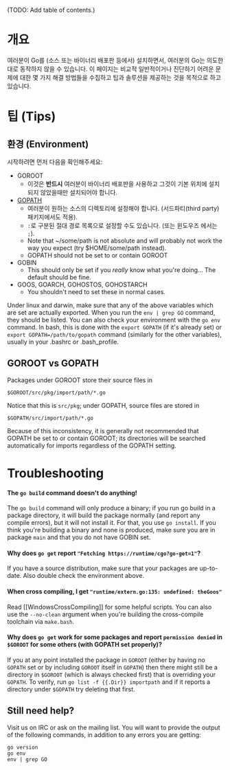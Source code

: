 (TODO: Add table of contents.)

# 개요

여러분이 Go를 (소스 또는 바이너리 배포판 등에서) 설치하면서, 여러분의 Go는 의도한대로 동작하지 않을 수 있습니다. 이 페이지는 비교적 일반적이거나 진단하기 어려운 문제에 대한 몇 가지 해결 방법들을 수집하고 팁과 솔루션을 제공하는 것을 목적으로 하고 있습니다.

# 팁 (Tips)
## 환경 (Environment)

시작하려면 먼저 다음을 확인해주세요:

  * GOROOT
    * 이것은 **반드시** 여러분이 바이너리 배포판을 사용하고 그것이 기본 위치에 설치되지 않았을때만 설치되어야 합니다.
  * [GOPATH](http://golang.org/cmd/go#GOPATH_environment_variable)
    * 여러분이 원하는 소스의 디렉토리에 설정해야 합니다. (서드파티(third party) 패키지에서도 적용).
    * `:`로 구분된 절대 경로 목록으로 설정할 수도 있습니다. (또는 윈도우즈 에서는 `;`).
    * Note that ~/some/path is not absolute and will probably not work the way you expect (try $HOME/some/path instead).
    * GOPATH should not be set to or contain GOROOT
  * GOBIN
    * This should only be set if you _really_ know what you're doing... The default should be fine.
  * GOOS, GOARCH, GOHOSTOS, GOHOSTARCH
    * You shouldn't need to set these in normal cases.

Under linux and darwin, make sure that any of the above variables which are set are actually exported.  When you run the ` env | grep GO ` command, they should be listed.  You can also check your environment with the ` go env ` command.  In bash, this is done with the ` export GOPATH ` (if it's already set) or ` export GOPATH=/path/to/gopath ` command (similarly for the other variables), usually in your .bashrc or .bash\_profile.

## GOROOT vs GOPATH
Packages under GOROOT store their source files in

` $GOROOT/src/pkg/import/path/*.go `

Notice that this is ` src/pkg `; under GOPATH, source files are stored in

` $GOPATH/src/import/path/*.go `

Because of this inconsistency, it is generally not recommended that GOPATH be set to or contain GOROOT; its directories will be searched automatically for imports regardless of the GOPATH setting.

# Troubleshooting
#### The ` go build ` command doesn't do anything!
The ` go build ` command will only produce a binary; if you run go build in a package directory, it will build the package normally (and report any compile errors), but it will not install it.  For that, you use ` go install `.  If you think you're building a binary and none is produced, make sure you are in package ` main ` and that you do not have GOBIN set.

#### Why does ` go get ` report ` "Fetching https://runtime/cgo?go-get=1" `?
If you have a source distribution, make sure that your packages are up-to-date.  Also double check the environment above.

#### When cross compiling, I get ` "runtime/extern.go:135: undefined: theGoos" `
Read [[WindowsCrossCompiling]] for some helpful scripts.  You can also use the ` --no-clean ` argument when you're building the cross-compile toolchain via ` make.bash `.

#### Why does ` go get ` work for some packages and report ` permission denied ` in ` $GOROOT ` for some others (with GOPATH set properly)?
If you at any point installed the package in ` GOROOT ` (either by having no ` GOPATH ` set or by including ` GOROOT ` itself in ` GOPATH `) then there might still be a directory in ` $GOROOT ` (which is always checked first) that is overriding your ` GOPATH `.  To verify, run ` go list -f {{.Dir}} importpath ` and if it reports a directory under ` $GOPATH ` try deleting that first.

## Still need help?
Visit us on IRC or ask on the mailing list.  You will want to provide the output of the following commands, in addition to any errors you are getting:
```
go version
go env
env | grep GO
```